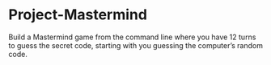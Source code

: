 # Project-Mastermind
Build a Mastermind game from the command line where you have 12 turns to guess the secret code, starting with you guessing the computer’s random code.
